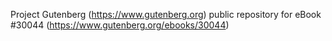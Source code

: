 Project Gutenberg (https://www.gutenberg.org) public repository for eBook #30044 (https://www.gutenberg.org/ebooks/30044)
